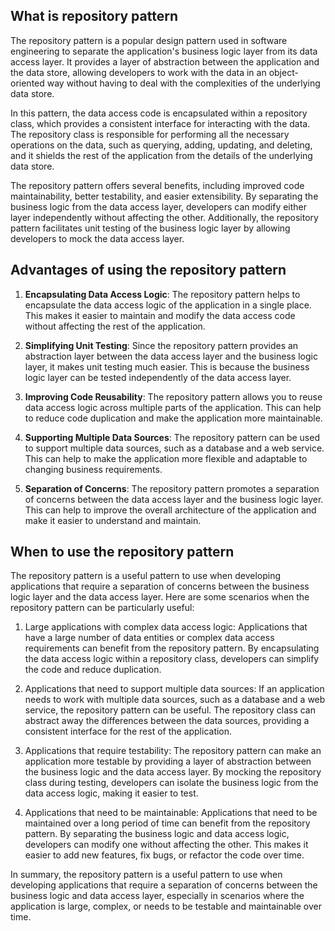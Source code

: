 ## What is repository pattern

The repository pattern is a popular design pattern used in software engineering to separate the application's business logic layer from its data access layer. It provides a layer of abstraction between the application and the data store, allowing developers to work with the data in an object-oriented way without having to deal with the complexities of the underlying data store.

In this pattern, the data access code is encapsulated within a repository class, which provides a consistent interface for interacting with the data. The repository class is responsible for performing all the necessary operations on the data, such as querying, adding, updating, and deleting, and it shields the rest of the application from the details of the underlying data store.

The repository pattern offers several benefits, including improved code maintainability, better testability, and easier extensibility. By separating the business logic from the data access layer, developers can modify either layer independently without affecting the other. Additionally, the repository pattern facilitates unit testing of the business logic layer by allowing developers to mock the data access layer.

## Advantages of using the repository pattern

1. **Encapsulating Data Access Logic**: The repository pattern helps to encapsulate the data access logic of the application in a single place. This makes it easier to maintain and modify the data access code without affecting the rest of the application.

2. **Simplifying Unit Testing**: Since the repository pattern provides an abstraction layer between the data access layer and the business logic layer, it makes unit testing much easier. This is because the business logic layer can be tested independently of the data access layer.

3. **Improving Code Reusability**: The repository pattern allows you to reuse data access logic across multiple parts of the application. This can help to reduce code duplication and make the application more maintainable.

4. **Supporting Multiple Data Sources**: The repository pattern can be used to support multiple data sources, such as a database and a web service. This can help to make the application more flexible and adaptable to changing business requirements.

5. **Separation of Concerns**: The repository pattern promotes a separation of concerns between the data access layer and the business logic layer. This can help to improve the overall architecture of the application and make it easier to understand and maintain.

## When to use the repository pattern

The repository pattern is a useful pattern to use when developing applications that require a separation of concerns between the business logic layer and the data access layer. Here are some scenarios when the repository pattern can be particularly useful:

1. Large applications with complex data access logic: Applications that have a large number of data entities or complex data access requirements can benefit from the repository pattern. By encapsulating the data access logic within a repository class, developers can simplify the code and reduce duplication.

2. Applications that need to support multiple data sources: If an application needs to work with multiple data sources, such as a database and a web service, the repository pattern can be useful. The repository class can abstract away the differences between the data sources, providing a consistent interface for the rest of the application.

3. Applications that require testability: The repository pattern can make an application more testable by providing a layer of abstraction between the business logic and the data access layer. By mocking the repository class during testing, developers can isolate the business logic from the data access logic, making it easier to test.

4. Applications that need to be maintainable: Applications that need to be maintained over a long period of time can benefit from the repository pattern. By separating the business logic and data access logic, developers can modify one without affecting the other. This makes it easier to add new features, fix bugs, or refactor the code over time.

In summary, the repository pattern is a useful pattern to use when developing applications that require a separation of concerns between the business logic and data access layer, especially in scenarios where the application is large, complex, or needs to be testable and maintainable over time.


